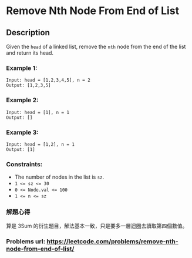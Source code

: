 # Remove Nth Node From End of List
## Description
Given the `head` of a linked list, remove the `nth` node from the end of the list and return its head.

### Example 1:
    Input: head = [1,2,3,4,5], n = 2
    Output: [1,2,3,5]

### Example 2:
    Input: head = [1], n = 1
    Output: []

### Example 3:
    Input: head = [1,2], n = 1
    Output: [1]

### Constraints:
* The number of nodes in the list is `sz`.
* `1 <= sz <= 30`
* `0 <= Node.val <= 100`
* `1 <= n <= sz`


### 解題心得
算是 3Sum 的衍生題目，解法基本一致，只是要多一層迴圈去讀取第四個數值。

### Problems url: https://leetcode.com/problems/remove-nth-node-from-end-of-list/